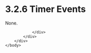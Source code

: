 <html dir="LTR" xmlns:mshelp="http://msdn.microsoft.com/mshelp" xmlns:ddue="http://ddue.schemas.microsoft.com/authoring/2003/5" xmlns:xlink="http://www.w3.org/1999/xlink" xmlns:tool="http://www.microsoft.com/tooltip">
    <head>
        <meta http-equiv="Content-Type" content="text/html; CHARSET=utf-8"></meta>
        <meta name="save" content="history"></meta>
        <title>3.2.6 Timer Events</title>
        <xml>
            <mshelp:toctitle title="3.2.6 Timer Events"></mshelp:toctitle>
            <mshelp:rltitle title="[MS-OXCNOTIF]: Timer Events"></mshelp:rltitle>
            <mshelp:keyword index="A" term="75277991-6922-411f-8f56-f876b8f75cab"></mshelp:keyword>
            <mshelp:attr name="DCSext.ContentType" value="open specification"></mshelp:attr>
            <mshelp:attr name="AssetID" value="75277991-6922-411f-8f56-f876b8f75cab"></mshelp:attr>
            <mshelp:attr name="TopicType" value="kbRef"></mshelp:attr>
            <mshelp:attr name="DCSext.Title" value="[MS-OXCNOTIF]: Timer Events" />
        </xml>
    </head>
    <body>
        <div id="header">
            <h1 class="heading">3.2.6 Timer Events</h1>
        </div>
        <div id="mainSection">
            <div id="mainBody">
                <div id="allHistory" class="saveHistory"></div>
                <div id="sectionSection0" class="section" name="collapseableSection">
                    

<p>None.</p>


                </div>
            </div>
        </div>
    </body>
</html>
